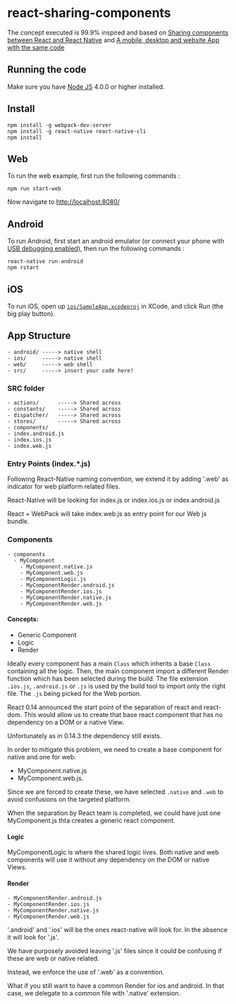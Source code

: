 # react-sharing-components

The concept executed is 99.9% inspired and based on [Sharing components between React and React Native](https://medium.com/@aakashns/sharing-components-between-react-and-react-native-f6ce3713658a) and [A mobile, desktop and website App with the same code](http://blog.benoitvallon.com/projects/a-mobile-desktop-and-website-app-with-the-same-code/)

Running the code
----------------

Make sure you have [Node JS](https://nodejs.org/en/) 4.0.0 or higher installed.

## Install

    npm install -g webpack-dev-server
    npm install -g react-native react-native-cli
    npm install

## Web

To run the web example, first run the following commands :

    npm run start-web

Now navigate to [http://localhost:8080/](http://localhost:8080/)

## Android

To run Android, first start an android emulator (or connect your phone with [USB debugging enabled](http://developer.android.com/tools/device.html)), then run the following commands :

    react-native run-android
    npm rstart

## iOS  

To run iOS, open up [`ios/SampleApp.xcodeproj`](ios/SampleApp.xcodeproj) in XCode, and click Run (the big play button).

## App Structure

    - android/ -----> native shell
    - ios/     -----> native shell
    - web/     -----> web shell
    - src/     -----> insert your code here!

### SRC folder

    - actions/      -----> Shared across  
    - constants/    -----> Shared across
    - dispatcher/   -----> Shared across
    - stores/       -----> Shared across
    - components/
    - index.android.js
    - index.ios.js
    - index.web.js

### Entry Points (index.*.js)

Following React-Native naming convention, we extend it by adding '.web' as indicator for web platform related files.

React-Native will be looking for index.js or index.ios.js or index.android.js

React + WebPack will take index.web.js as entry point for our Web js bundle.

### Components

    - components
      - MyComponent
        - MyComponent.native.js
        - MyComponent.web.js
        - MyComponentLogic.js
        - MyComponentRender.android.js
        - MyComponentRender.ios.js
        - MyComponentRender.native.js
        - MyComponentRender.web.js

#### Concepts:

 - Generic Component
 - Logic
 - Render

 Ideally every component has a main `Class` which inherits a base `Class` containing all the logic. Then, the main component import a different Render function which has been selected during the build. The file extension `.ios.js`, `.android.js` or `.js` is used by the build tool to import only the right file. The `.js` being picked for the Web portion.   

 React 0.14 announced the start point of the separation of react and react-dom. This would allow us to create that base react component that has no dependency on a DOM or a native View.

 Unfortunately as in 0.14.3 the dependency still exists.

 In order to mitigate this problem, we need to create a base component for native and one for web:
- MyComponent.native.js
- MyComponent.web.js.

Since we are forced to create these, we have selected `.native` and `.web` to avoid confusions on the targeted platform.

When the separation by React team is completed, we could have just one MyComponent.js thta creates a generic react component.    

#### Logic

MyComponentLogic is where the shared logic lives. Both native and web components will use it without any dependency on the DOM or native Views.

#### Render

    - MyComponentRender.android.js
    - MyComponentRender.ios.js
    - MyComponentRender.native.js
    - MyComponentRender.web.js

'.android' and '.ios' will be the ones react-native will look for. In the absence it will look for '.js'.

We have purposely avoided leaving '.js' files since it could be confusing if these are web or native related.

Instead, we enforce the use of '.web' as a convention.

What if you still want to have a common Render for ios and android. In that case, we delegate to a common file with '.native' extension.
